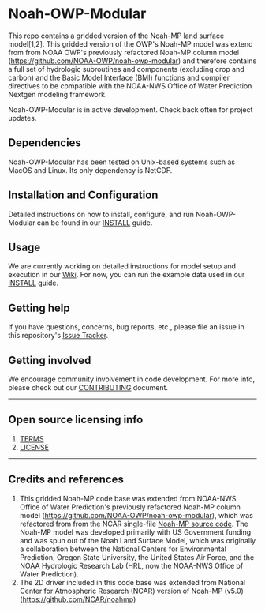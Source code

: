 # Noah-OWP-Modular

This repo contains a gridded version of the Noah-MP land surface model[1,2]. This gridded version of the OWP's Noah-MP model
was extend from from NOAA OWP's previously refactored Noah-MP column model (https://github.com/NOAA-OWP/noah-owp-modular) and therefore contains a full set of hydrologic subroutines and components (excluding crop and carbon) and the Basic Model Interface (BMI) functions and compiler directives to be compatible with the NOAA-NWS Office of Water Prediction Nextgen modeling framework. 

Noah-OWP-Modular is in active development. Check back often for project updates.

## Dependencies

Noah-OWP-Modular has been tested on Unix-based systems such as MacOS and Linux. Its only dependency is NetCDF.

## Installation and Configuration

Detailed instructions on how to install, configure, and run Noah-OWP-Modular can be found in our [INSTALL](INSTALL.md) guide.

## Usage

We are currently working on detailed instructions for model setup and execution in our [Wiki](https://github.com/NOAA-OWP/noah-owp-modular/wiki). For now, you can run the example data used in our [INSTALL](INSTALL.md) guide.

## Getting help

If you have questions, concerns, bug reports, etc., please file an issue in this repository's [Issue Tracker](https://github.com/NOAA-OWP/noah-owp-modular/issues).

## Getting involved

We encourage community involvement in code development. For more info, please check out our [CONTRIBUTING](CONTRIBUTING.md) document.


----

## Open source licensing info
1. [TERMS](TERMS.md)
2. [LICENSE](LICENSE)


----

## Credits and references

1. This gridded Noah-MP code base was extended from NOAA-NWS Office of Water Prediction's previously refactored Noah-MP column model (https://github.com/NOAA-OWP/noah-owp-modular), which was refactored from from the NCAR single-file [Noah-MP source code](https://github.com/NCAR/noahmp/). The Noah-MP model was developed primarily with US Government funding and was spun out of the Noah Land Surface Model, which was originally a collaboration between the National Centers for Environmental Prediction, Oregon State University, the United States Air Force, and the NOAA Hydrologic Research Lab (HRL, now the NOAA-NWS Office of Water Prediction). 
2. The 2D driver included in this code base was extended from National Center for Atmospheric Research (NCAR) version of Noah-MP (v5.0) (https://github.com/NCAR/noahmp)
